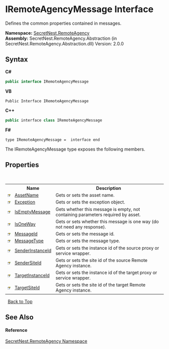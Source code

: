 # IRemoteAgencyMessage Interface
 

Defines the common properties contained in messages.

**Namespace:**&nbsp;<a href="N_SecretNest_RemoteAgency">SecretNest.RemoteAgency</a><br />**Assembly:**&nbsp;SecretNest.RemoteAgency.Abstraction (in SecretNest.RemoteAgency.Abstraction.dll) Version: 2.0.0

## Syntax

**C#**<br />
``` C#
public interface IRemoteAgencyMessage
```

**VB**<br />
``` VB
Public Interface IRemoteAgencyMessage
```

**C++**<br />
``` C++
public interface class IRemoteAgencyMessage
```

**F#**<br />
``` F#
type IRemoteAgencyMessage =  interface end
```

The IRemoteAgencyMessage type exposes the following members.


## Properties
&nbsp;<table><tr><th></th><th>Name</th><th>Description</th></tr><tr><td>![Public property](media/pubproperty.gif "Public property")</td><td><a href="P_SecretNest_RemoteAgency_IRemoteAgencyMessage_AssetName">AssetName</a></td><td>
Gets or sets the asset name.</td></tr><tr><td>![Public property](media/pubproperty.gif "Public property")</td><td><a href="P_SecretNest_RemoteAgency_IRemoteAgencyMessage_Exception">Exception</a></td><td>
Gets or sets the exception object.</td></tr><tr><td>![Public property](media/pubproperty.gif "Public property")</td><td><a href="P_SecretNest_RemoteAgency_IRemoteAgencyMessage_IsEmptyMessage">IsEmptyMessage</a></td><td>
Gets whether this message is empty, not containing parameters required by asset.</td></tr><tr><td>![Public property](media/pubproperty.gif "Public property")</td><td><a href="P_SecretNest_RemoteAgency_IRemoteAgencyMessage_IsOneWay">IsOneWay</a></td><td>
Gets or sets whether this message is one way (do not need any response).</td></tr><tr><td>![Public property](media/pubproperty.gif "Public property")</td><td><a href="P_SecretNest_RemoteAgency_IRemoteAgencyMessage_MessageId">MessageId</a></td><td>
Gets or sets the message id.</td></tr><tr><td>![Public property](media/pubproperty.gif "Public property")</td><td><a href="P_SecretNest_RemoteAgency_IRemoteAgencyMessage_MessageType">MessageType</a></td><td>
Gets or sets the message type.</td></tr><tr><td>![Public property](media/pubproperty.gif "Public property")</td><td><a href="P_SecretNest_RemoteAgency_IRemoteAgencyMessage_SenderInstanceId">SenderInstanceId</a></td><td>
Gets or sets the instance id of the source proxy or service wrapper.</td></tr><tr><td>![Public property](media/pubproperty.gif "Public property")</td><td><a href="P_SecretNest_RemoteAgency_IRemoteAgencyMessage_SenderSiteId">SenderSiteId</a></td><td>
Gets or sets the site id of the source Remote Agency instance.</td></tr><tr><td>![Public property](media/pubproperty.gif "Public property")</td><td><a href="P_SecretNest_RemoteAgency_IRemoteAgencyMessage_TargetInstanceId">TargetInstanceId</a></td><td>
Gets or sets the instance id of the target proxy or service wrapper.</td></tr><tr><td>![Public property](media/pubproperty.gif "Public property")</td><td><a href="P_SecretNest_RemoteAgency_IRemoteAgencyMessage_TargetSiteId">TargetSiteId</a></td><td>
Gets or sets the site id of the target Remote Agency instance.</td></tr></table>&nbsp;
<a href="#iremoteagencymessage-interface">Back to Top</a>

## See Also


#### Reference
<a href="N_SecretNest_RemoteAgency">SecretNest.RemoteAgency Namespace</a><br />